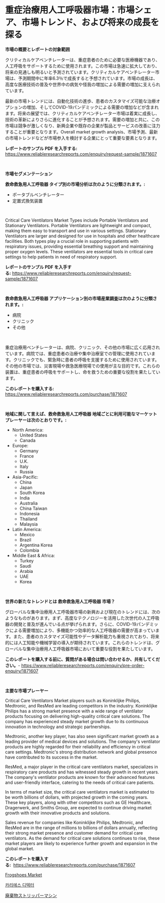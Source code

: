<p><h1>重症治療用人工呼吸器市場：市場シェア、市場トレンド、および将来の成長を探る</h1></p><p><strong>市場の概要とレポートの対象範囲</strong></p>
<p><p>クリティカルケアベンチレーターは、重症患者のために必要な医療機器であり、人工呼吸をサポートするために使用されます。この市場は急速に拡大しており、将来の見通しも明るいと予測されています。クリティカルケアベンチレーター市場は、予測期間中に年率6.3％で成長すると予想されています。市場の成長は、高度な医療技術の普及や世界中の病気や怪我の増加による需要の増加に支えられています。</p><p>最新の市場トレンドには、自動化技術の進歩、患者のカスタマイズ可能な治療オプションの増加、そしてCOVID-19パンデミックによる需要の増加などが含まれます。将来の展望では、クリティカルケアベンチレーター市場は着実に成長し、技術の革新によりさらに進化することが予想されます。需要の増加と共に、この市場は競争が激しくなり、新興企業や既存の企業が製品とサービスの改善に注力することが重要となります。Overall market growth analysis、市場予測、最新の市場トレンドなどが市場参入を検討する企業にとって重要な要素となります。</p></p>
<p><strong>レポートのサンプル PDF を入手する:</strong> <a href="https://www.reliableresearchreports.com/enquiry/request-sample/1871607">https://www.reliableresearchreports.com/enquiry/request-sample/1871607</a></p>
<p>&nbsp;</p>
<p><strong>市場セグメンテーション</strong></p>
<p><strong>救命救急用人工呼吸器 タイプ別の市場分析は次のように分類されます。:</strong></p>
<p><ul><li>ポータブルベンチレーター</li><li>定置式換気装置</li></ul></p>
<p>&nbsp;</p>
<p><p>Critical Care Ventilators Market Types include Portable Ventilators and Stationary Ventilators. Portable Ventilators are lightweight and compact, making them easy to transport and use in various settings. Stationary Ventilators are larger and designed for use in hospitals and other healthcare facilities. Both types play a crucial role in supporting patients with respiratory issues, providing essential breathing support and maintaining proper oxygen levels. These ventilators are essential tools in critical care settings to help patients in need of respiratory support.</p></p>
<p><strong>レポートのサンプル PDF を入手する:</strong>&nbsp;<a href="https://www.reliableresearchreports.com/enquiry/request-sample/1871607">https://www.reliableresearchreports.com/enquiry/request-sample/1871607</a></p>
<p>&nbsp;</p>
<p><strong> 救命救急用人工呼吸器 アプリケーション別の市場産業調査は次のように分類されます。:</strong></p>
<p><ul><li>病院</li><li>クリニック</li><li>その他</li></ul></p>
<p>&nbsp;</p>
<p><p>重症治療用ベンチレーターは、病院、クリニック、その他の市場に広く応用されています。病院では、重症患者の治療や集中治療室での管理に使用されています。クリニックでも、緊急時に患者の呼吸を支援するために使用されています。その他の市場では、災害現場や救急医療現場での使用が主な目的です。これらの装置は、重症患者の呼吸をサポートし、命を救うための重要な役割を果たしています。</p></p>
<p><strong>このレポートを購入する:</strong>&nbsp; <a href="https://www.reliableresearchreports.com/purchase/1871607">https://www.reliableresearchreports.com/purchase/1871607</a></p>
<p>&nbsp;</p>
<p><strong>地域に関して言えば、救命救急用人工呼吸器 地域ごとに利用可能なマーケットプレーヤーは次のとおりです。:</strong></p>
<p><ul>
    <li>
        North America:
        <ul>
            <li>United States</li>
            <li>Canada</li>
        </ul>
    </li>
    <li>
        Europe:
        <ul>
            <li>Germany</li>
            <li>France</li>
            <li>U.K.</li>
            <li>Italy</li>
            <li>Russia</li>
        </ul>
    </li>
    <li>
        Asia-Pacific:
        <ul>
            <li>China</li>
            <li>Japan</li>
            <li>South Korea</li>
            <li>India</li>
            <li>Australia</li>
            <li>China Taiwan</li>
            <li>Indonesia</li>
            <li>Thailand</li>
            <li>Malaysia</li>
        </ul>
    </li>
    <li>
        Latin America:
        <ul>
            <li>Mexico</li>
            <li>Brazil</li>
            <li>Argentina Korea</li>
            <li>Colombia</li>
        </ul>
    </li>
    <li>
        Middle East & Africa:
        <ul>
            <li>Turkey</li>
            <li>Saudi</li>
            <li>Arabia</li>
            <li>UAE</li>
            <li>Korea</li>
        </ul>
    </li>
    </ul></p>
<p>&nbsp;</p>
<p><strong>世界の新たなトレンドとは 救命救急用人工呼吸器 市場？</strong></p>
<p><p>グローバルな集中治療用人工呼吸器市場の新興および現在のトレンドには、次のようなものがあります。まず、高度なテクノロジーを活用した次世代の人工呼吸器の開発と普及が進んでいる点が挙げられます。さらに、COVID-19パンデミックによる需要増加により、多機能かつ効率的な人工呼吸器の需要が高まっています。また、患者のカスタマイズ可能性やデータ解析能力も重視されており、将来的には人工知能や機械学習の導入が期待されています。これらのトレンドは、グローバルな集中治療用人工呼吸器市場において重要な役割を果たしています。</p></p>
<p><strong>このレポートを購入する前に、質問がある場合は問い合わせるか、共有してください。</strong>- <a href="https://www.reliableresearchreports.com/enquiry/pre-order-enquiry/1871607">https://www.reliableresearchreports.com/enquiry/pre-order-enquiry/1871607</a></p>
<p>&nbsp;</p>
<p><strong>主要な市場プレーヤー</strong></p>
<p><p>Critical Care Ventilators Market players such as Koninklijke Philips, Medtronic, and ResMed are leading competitors in the industry. Koninklijke Philips has a strong market presence with a wide range of ventilator products focusing on delivering high-quality critical care solutions. The company has experienced steady market growth due to its continuous innovation in technology and strategic partnerships.</p><p>Medtronic, another key player, has also seen significant market growth as a leading provider of medical devices and solutions. The company's ventilator products are highly regarded for their reliability and efficiency in critical care settings. Medtronic's strong distribution network and global presence have contributed to its success in the market.</p><p>ResMed, a major player in the critical care ventilators market, specializes in respiratory care products and has witnessed steady growth in recent years. The company's ventilator products are known for their advanced features and user-friendly interface, catering to the needs of critical care patients.</p><p>In terms of market size, the critical care ventilators market is estimated to be worth billions of dollars, with projected growth in the coming years. These key players, along with other competitors such as GE Healthcare, Dragerwerk, and Smiths Group, are expected to continue driving market growth with their innovative products and solutions.</p><p>Sales revenue for companies like Koninklijke Philips, Medtronic, and ResMed are in the range of millions to billions of dollars annually, reflecting their strong market presence and customer demand for critical care ventilators. As the demand for critical care solutions continues to rise, these market players are likely to experience further growth and expansion in the global market.</p></p>
<p><strong>このレポートを購入する:</strong>&nbsp;&nbsp;<a href="https://www.reliableresearchreports.com/purchase/1871607">https://www.reliableresearchreports.com/purchase/1871607</a></p>
<p><p><a href="https://github.com/Angelnienowdseej3e45z3p8c/Market-Research-Report-List-1/blob/main/frogshoes-market.md">Frogshoes Market</a></p><p><a href="https://medium.com/@kenyonjohns/%EC%8A%B9%EC%B0%A8-%ED%83%90%EC%A7%80%EA%B8%B0-%EC%8B%9C%EC%9E%A5-%EA%B2%BD%EC%9F%81-%EB%B6%84%EC%84%9D-%EC%8B%9C%EC%9E%A5-%ED%8A%B8%EB%A0%8C%EB%93%9C-%EB%B0%8F-2031%EB%85%84%EA%B9%8C%EC%A7%80%EC%9D%98-%EC%98%88%EC%B8%A1-8a7665ce53e6">카리에스 디텍터</a></p><p><a href="https://medium.com/@jonathanailey6577467/%E5%BB%83%E6%A3%84%E7%89%A9%E3%82%B9%E3%83%88%E3%83%AA%E3%83%83%E3%83%91%E3%83%BC%E6%A9%9F%E3%81%AE%E5%B8%82%E5%A0%B4%E8%A6%8F%E6%A8%A1-%E5%B8%82%E5%A0%B4%E5%8B%95%E5%90%91%E3%81%A8%E5%B8%82%E5%A0%B4%E4%BA%88%E6%B8%AC-2024%E5%B9%B4%E3%81%8B%E3%82%892031%E5%B9%B4-2321364bb609">廃棄物ストリッパーマシン</a></p></p>
